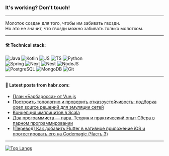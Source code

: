 ### It's working? Don't touch!

---
Молоток создан для того, чтобы им забивать гвозди. <br>
Но это не значит, что гвозди можно забивать только молотком.

---

#### 🛠️ Technical stack:

![Java](https://img.shields.io/badge/Java-informational?logo=Oracle&style=flat&logoColor=white&color=FF4500)
![Kotlin](https://img.shields.io/badge/Kotlin-informational?logo=Kotlin&style=flat&logoColor=white&color=774D97)
![JS](https://img.shields.io/badge/JS-informational?logo=javaScript&style=flat&logoColor=black&color=F7Df1E)
![TS](https://img.shields.io/badge/TypeScript-informational?logo=typeScript&style=flat&logoColor=black&color=017acc)
![Python](https://img.shields.io/badge/Python-informational?logo=Python&style=flat&logoColor=black&color=ffdd54) <br>
![Spring](https://img.shields.io/badge/SpringBoot-informational?logo=SpringBoot&style=flat&logoColor=white&color=6DB33F) 
![Next](https://img.shields.io/badge/Next.js-informational?logo=Next.js&style=flat&logoColor=white&color=3671a1)
![Nest](https://img.shields.io/badge/NestJS-informational?logo=NestJS&style=flat&logoColor=white&color=E0234E)
![NodeJS](https://img.shields.io/badge/NodeJS-informational?logo=node.js&style=flat&logoColor=white&color=70A760) <br>
![PostgreSQL](https://img.shields.io/badge/PostgreSQL-informational?logo=PostgreSQL&style=flat&logoColor=white&color=DAA520)
![MongoDB](https://img.shields.io/badge/MongoDB-informational?logo=MongoDB&style=flat&logoColor=white&color=870000)
![Git](https://img.shields.io/badge/Git-informational?logo=git&style=flat&logoColor=white&color=f74e28)

___

#### 💬 Latest posts from habr.com:

<!-- BLOG-POST-LIST:START -->
- [План «Барбаросса» от Vue.js](https://habr.com/ru/articles/776480/?utm_source=habrahabr&utm_medium=rss&utm_campaign=776480)
- [Построить топологию и проверить отказоустойчивость: подборка open source решений для эмуляции сетей](https://habr.com/ru/companies/vasexperts/articles/776912/?utm_source=habrahabr&utm_medium=rss&utm_campaign=776912)
- [Концепция имплицитов в Scala](https://habr.com/ru/companies/otus/articles/776932/?utm_source=habrahabr&utm_medium=rss&utm_campaign=776932)
- [Два программиста — пара. Теория и практический опыт Сбера в парном программировании](https://habr.com/ru/companies/sberbank/articles/776996/?utm_source=habrahabr&utm_medium=rss&utm_campaign=776996)
- [[Перевод] Как добавить Flutter в нативное приложение iOS и протестировать его на Codemagic &lpar;Часть 3&rpar;](https://habr.com/ru/articles/776990/?utm_source=habrahabr&utm_medium=rss&utm_campaign=776990)
<!-- BLOG-POST-LIST:END -->

---
[![Top Langs](https://github-readme-stats-git-master-advtsetting-gmailcom.vercel.app/api/top-langs/?username=zloylis&langs_count=10&hide_title=false&title_color=e6edf3&size_weight=0.5&count_weight=0.5&layout=compact&hide_border=true&theme=dracula)](https://github.com/zloylis)

<!-- ![GitHub stats](https://github-readme-stats-git-master-advtsetting-gmailcom.vercel.app/api?username=zloylis&show_icons=true&hide_border=true&theme=dracula&hide_title=true&include_all_commits=true&count_private=true&hide=contribs&hide_rank=true) -->
